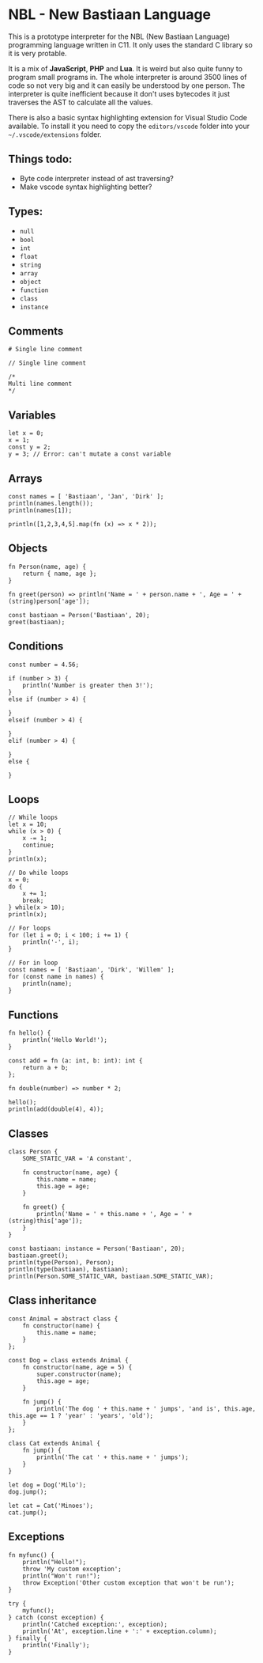 # NBL - New Bastiaan Language
This is a prototype interpreter for the NBL (New Bastiaan Language) programming language written in C11. It only uses the standard C library so it is very protable.

It is a mix of **JavaScript**, **PHP** and **Lua**. It is weird but also quite funny to program small programs in. The whole interpreter is around 3500 lines of code so not very big and it can easily be understood by one person. The interpreter is quite inefficient because it don't uses bytecodes it just traverses the AST to calculate all the values.

There is also a basic syntax highlighting extension for Visual Studio Code available. To install it you need to copy the `editors/vscode` folder into your `~/.vscode/extensions` folder.

## Things todo:
- Byte code interpreter instead of ast traversing?
- Make vscode syntax highlighting better?

## Types:
- `null`
- `bool`
- `int`
- `float`
- `string`
- `array`
- `object`
- `function`
- `class`
- `instance`

## Comments
```
# Single line comment

// Single line comment

/*
Multi line comment
*/
```

## Variables
```
let x = 0;
x = 1;
const y = 2;
y = 3; // Error: can't mutate a const variable
```

## Arrays
```
const names = [ 'Bastiaan', 'Jan', 'Dirk' ];
println(names.length());
println(names[1]);

println([1,2,3,4,5].map(fn (x) => x * 2));
```

## Objects
```
fn Person(name, age) {
    return { name, age };
}

fn greet(person) => println('Name = ' + person.name + ', Age = ' + (string)person['age']);

const bastiaan = Person('Bastiaan', 20);
greet(bastiaan);
```

## Conditions
```
const number = 4.56;

if (number > 3) {
    println('Number is greater then 3!');
}
else if (number > 4) {

}
elseif (number > 4) {

}
elif (number > 4) {

}
else {

}
```

## Loops
```
// While loops
let x = 10;
while (x > 0) {
    x -= 1;
    continue;
}
println(x);

// Do while loops
x = 0;
do {
    x += 1;
    break;
} while(x > 10);
println(x);

// For loops
for (let i = 0; i < 100; i += 1) {
    println('-', i);
}

// For in loop
const names = [ 'Bastiaan', 'Dirk', 'Willem' ];
for (const name in names) {
    println(name);
}
```

## Functions
```
fn hello() {
    println('Hello World!');
}

const add = fn (a: int, b: int): int {
    return a + b;
};

fn double(number) => number * 2;

hello();
println(add(double(4), 4));
```

## Classes
```
class Person {
    SOME_STATIC_VAR = 'A constant',

    fn constructor(name, age) {
        this.name = name;
        this.age = age;
    }

    fn greet() {
        println('Name = ' + this.name + ', Age = ' + (string)this['age']);
    }
}

const bastiaan: instance = Person('Bastiaan', 20);
bastiaan.greet();
println(type(Person), Person);
println(type(bastiaan), bastiaan);
println(Person.SOME_STATIC_VAR, bastiaan.SOME_STATIC_VAR);
```

## Class inheritance
```
const Animal = abstract class {
    fn constructor(name) {
        this.name = name;
    }
};

const Dog = class extends Animal {
    fn constructor(name, age = 5) {
        super.constructor(name);
        this.age = age;
    }

    fn jump() {
        println('The dog ' + this.name + ' jumps', 'and is', this.age, this.age == 1 ? 'year' : 'years', 'old');
    }
};

class Cat extends Animal {
    fn jump() {
        println('The cat ' + this.name + ' jumps');
    }
}

let dog = Dog('Milo');
dog.jump();

let cat = Cat('Minoes');
cat.jump();
```

## Exceptions
```
fn myfunc() {
    println("Hello!");
    throw 'My custom exception';
    println("Won't run!");
    throw Exception('Other custom exception that won't be run');
}

try {
    myfunc();
} catch (const exception) {
    println('Catched exception:', exception);
    println('At', exception.line + ':' + exception.column);
} finally {
    println('Finally');
}
```
